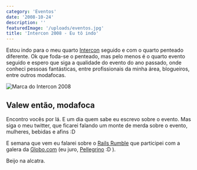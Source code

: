 ```yaml
---
category: 'Eventos'
date: '2008-10-24'
description: ''
featuredImage: '/uploads/eventos.jpg'
title: 'Intercon 2008 - Eu tô indo'
---
```


Estou indo para o meu quarto [Intercon](http://imasters.uol.com.br/intercon/2008/) seguido e com o quarto penteado diferente. Ok que foda-se o penteado, mas pelo menos é o quarto evento seguido e espero que siga a qualidade do evento do ano passado, onde conheci pessoas fantásticas, entre profissionais da minha área, blogueiros, entre outros modafocas.

![Marca do Intercon 2008](/uploads/marca-intercon.png)

## Valew então, modafoca

Encontro vocês por lá. E um dia quem sabe eu escrevo sobre o evento. Mas siga o meu twitter, que ficarei falando um monte de merda sobre o evento, mulheres, bebidas e afins :D

E semana que vem eu falarei sobre o [Rails Rumble](http://railsrumble.com/) que participei com a galera da [Globo.com](http://www.globo.com) (eu juro, [Pellegrino](http://www.vp.blog.br/) :D ).

Beijo na alcatra.
